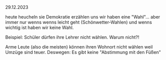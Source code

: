 29.12.2023

heute heucheln sie Demokratie
erzählen uns
wir haben eine "Wahl"...
aber immer nur wenns
wenns leicht geht
(Schönwetter-Wahlen)
und wenns wichtig ist
haben wir keine Wahl.

Beispiel:
Schüler dürfen ihre Lehrer
nicht wählen.
Warum nicht?!

Arme Leute (also die meisten)
können ihren Wohnort nicht wählen
weil Umzüge sind teuer.
Deswegen:
Es gibt keine
"Abstimmung mit den Füßen"
